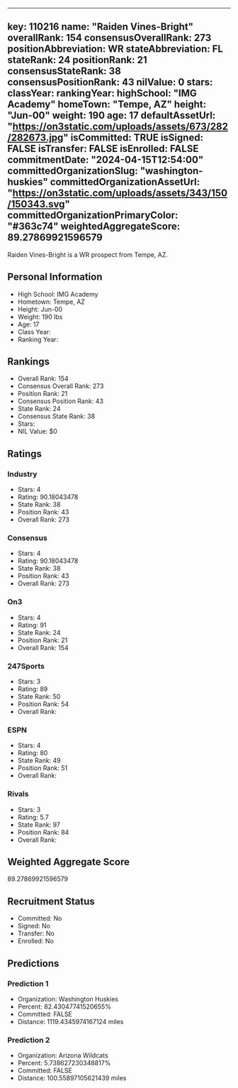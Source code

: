 ---
  key: 110216
  name: "Raiden Vines-Bright"
  overallRank: 154
  consensusOverallRank: 273
  positionAbbreviation: WR
  stateAbbreviation: FL
  stateRank: 24
  positionRank: 21
  consensusStateRank: 38
  consensusPositionRank: 43
  nilValue: 0
  stars: 
  classYear: 
  rankingYear: 
  highSchool: "IMG Academy"
  homeTown: "Tempe, AZ"
  height: "Jun-00"
  weight: 190
  age: 17
  defaultAssetUrl: "https://on3static.com/uploads/assets/673/282/282673.jpg"
  isCommitted: TRUE
  isSigned: FALSE
  isTransfer: FALSE
  isEnrolled: FALSE
  commitmentDate: "2024-04-15T12:54:00"
  committedOrganizationSlug: "washington-huskies"
  committedOrganizationAssetUrl: "https://on3static.com/uploads/assets/343/150/150343.svg"
  committedOrganizationPrimaryColor: "#363c74"
  weightedAggregateScore: 89.27869921596579
  ---
  
  Raiden Vines-Bright is a WR prospect from Tempe, AZ.
  
  ## Personal Information
  - High School: IMG Academy
  - Hometown: Tempe, AZ
  - Height: Jun-00
  - Weight: 190 lbs
  - Age: 17
  - Class Year: 
  - Ranking Year: 
  
  ## Rankings
  - Overall Rank: 154
  - Consensus Overall Rank: 273
  - Position Rank: 21
  - Consensus Position Rank: 43
  - State Rank: 24
  - Consensus State Rank: 38
  - Stars: 
  - NIL Value: $0
  
  ## Ratings
  
  ### Industry
  - Stars: 4
  - Rating: 90.18043478
  - State Rank: 38
  - Position Rank: 43
  - Overall Rank: 273
  
  ### Consensus
  - Stars: 4
  - Rating: 90.18043478
  - State Rank: 38
  - Position Rank: 43
  - Overall Rank: 273
  
  ### On3
  - Stars: 4
  - Rating: 91
  - State Rank: 24
  - Position Rank: 21
  - Overall Rank: 154
  
  ### 247Sports
  - Stars: 3
  - Rating: 89
  - State Rank: 50
  - Position Rank: 54
  - Overall Rank: 
  
  ### ESPN
  - Stars: 4
  - Rating: 80
  - State Rank: 49
  - Position Rank: 51
  - Overall Rank: 
  
  ### Rivals
  - Stars: 3
  - Rating: 5.7
  - State Rank: 97
  - Position Rank: 84
  - Overall Rank: 
  
  ## Weighted Aggregate Score
  89.27869921596579
  
  ## Recruitment Status
  - Committed: No
  - Signed: No
  - Transfer: No
  - Enrolled: No
  
  
  
  ## Predictions
  
  ### Prediction 1
  - Organization: Washington Huskies
  - Percent: 82.43047741520655%
  - Committed: FALSE
  - Distance: 1119.4345974167124 miles
  
  ### Prediction 2
  - Organization: Arizona Wildcats
  - Percent: 5.738627230348817%
  - Committed: FALSE
  - Distance: 100.55897105621439 miles
  
